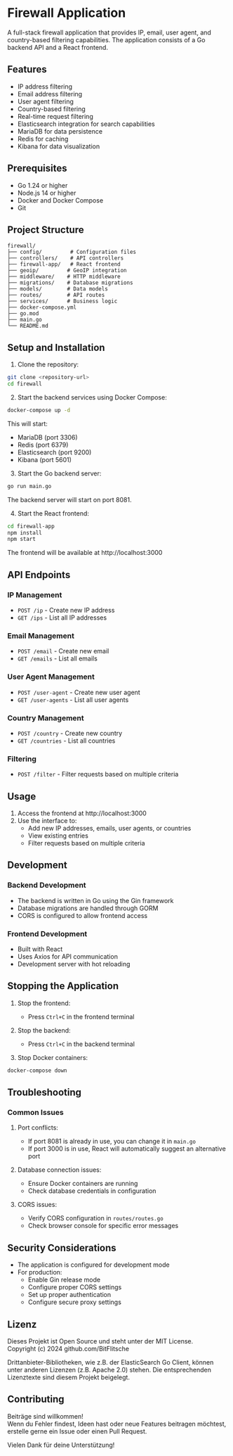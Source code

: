 # Firewall Application

A full-stack firewall application that provides IP, email, user agent, and country-based filtering capabilities. The application consists of a Go backend API and a React frontend.

## Features

- IP address filtering
- Email address filtering
- User agent filtering
- Country-based filtering
- Real-time request filtering
- Elasticsearch integration for search capabilities
- MariaDB for data persistence
- Redis for caching
- Kibana for data visualization

## Prerequisites

- Go 1.24 or higher
- Node.js 14 or higher
- Docker and Docker Compose
- Git

## Project Structure

```
firewall/
├── config/         # Configuration files
├── controllers/    # API controllers
├── firewall-app/   # React frontend
├── geoip/         # GeoIP integration
├── middleware/    # HTTP middleware
├── migrations/    # Database migrations
├── models/        # Data models
├── routes/        # API routes
├── services/      # Business logic
├── docker-compose.yml
├── go.mod
├── main.go
└── README.md
```

## Setup and Installation

1. Clone the repository:
```bash
git clone <repository-url>
cd firewall
```

2. Start the backend services using Docker Compose:
```bash
docker-compose up -d
```
This will start:
- MariaDB (port 3306)
- Redis (port 6379)
- Elasticsearch (port 9200)
- Kibana (port 5601)

3. Start the Go backend server:
```bash
go run main.go
```
The backend server will start on port 8081.

4. Start the React frontend:
```bash
cd firewall-app
npm install
npm start
```
The frontend will be available at http://localhost:3000

## API Endpoints

### IP Management
- `POST /ip` - Create new IP address
- `GET /ips` - List all IP addresses

### Email Management
- `POST /email` - Create new email
- `GET /emails` - List all emails

### User Agent Management
- `POST /user-agent` - Create new user agent
- `GET /user-agents` - List all user agents

### Country Management
- `POST /country` - Create new country
- `GET /countries` - List all countries

### Filtering
- `POST /filter` - Filter requests based on multiple criteria

## Usage

1. Access the frontend at http://localhost:3000
2. Use the interface to:
   - Add new IP addresses, emails, user agents, or countries
   - View existing entries
   - Filter requests based on multiple criteria

## Development

### Backend Development
- The backend is written in Go using the Gin framework
- Database migrations are handled through GORM
- CORS is configured to allow frontend access

### Frontend Development
- Built with React
- Uses Axios for API communication
- Development server with hot reloading

## Stopping the Application

1. Stop the frontend:
   - Press `Ctrl+C` in the frontend terminal

2. Stop the backend:
   - Press `Ctrl+C` in the backend terminal

3. Stop Docker containers:
```bash
docker-compose down
```

## Troubleshooting

### Common Issues

1. Port conflicts:
   - If port 8081 is already in use, you can change it in `main.go`
   - If port 3000 is in use, React will automatically suggest an alternative port

2. Database connection issues:
   - Ensure Docker containers are running
   - Check database credentials in configuration

3. CORS issues:
   - Verify CORS configuration in `routes/routes.go`
   - Check browser console for specific error messages

## Security Considerations

- The application is configured for development mode
- For production:
  - Enable Gin release mode
  - Configure proper CORS settings
  - Set up proper authentication
  - Configure secure proxy settings

## Lizenz

Dieses Projekt ist Open Source und steht unter der MIT License.  
Copyright (c) 2024 github.com/BitFlitsche

Drittanbieter-Bibliotheken, wie z.B. der ElasticSearch Go Client, können unter anderen Lizenzen (z.B. Apache 2.0) stehen. Die entsprechenden Lizenztexte sind diesem Projekt beigelegt.

## Contributing

Beiträge sind willkommen!  
Wenn du Fehler findest, Ideen hast oder neue Features beitragen möchtest, erstelle gerne ein Issue oder einen Pull Request.

Vielen Dank für deine Unterstützung! 